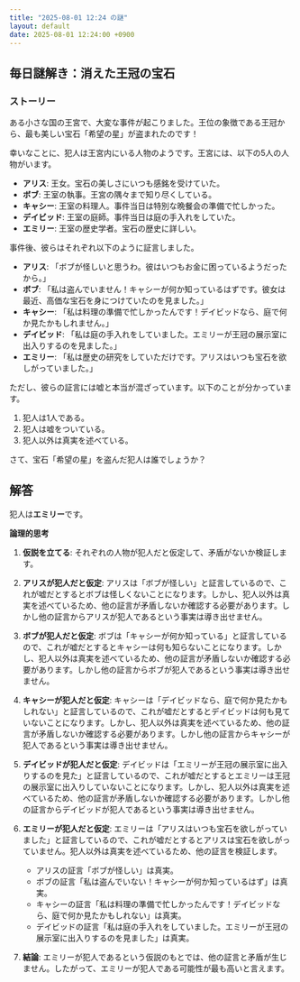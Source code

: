 ```yaml
---
title: "2025-08-01 12:24 の謎"
layout: default
date: 2025-08-01 12:24:00 +0900
---
```

## 毎日謎解き：消えた王冠の宝石

### ストーリー

ある小さな国の王宮で、大変な事件が起こりました。王位の象徴である王冠から、最も美しい宝石「希望の星」が盗まれたのです！

幸いなことに、犯人は王宮内にいる人物のようです。王宮には、以下の5人の人物がいます。

*   **アリス**: 王女。宝石の美しさにいつも感銘を受けていた。
*   **ボブ**: 王室の執事。王宮の隅々まで知り尽くしている。
*   **キャシー**: 王室の料理人。事件当日は特別な晩餐会の準備で忙しかった。
*   **デイビッド**: 王室の庭師。事件当日は庭の手入れをしていた。
*   **エミリー**: 王室の歴史学者。宝石の歴史に詳しい。

事件後、彼らはそれぞれ以下のように証言しました。

*   **アリス**: 「ボブが怪しいと思うわ。彼はいつもお金に困っているようだったから。」
*   **ボブ**: 「私は盗んでいません！キャシーが何か知っているはずです。彼女は最近、高価な宝石を身につけていたのを見ました。」
*   **キャシー**: 「私は料理の準備で忙しかったんです！デイビッドなら、庭で何か見たかもしれません。」
*   **デイビッド**: 「私は庭の手入れをしていました。エミリーが王冠の展示室に出入りするのを見ました。」
*   **エミリー**: 「私は歴史の研究をしていただけです。アリスはいつも宝石を欲しがっていました。」

ただし、彼らの証言には嘘と本当が混ざっています。以下のことが分かっています。

1.  犯人は1人である。
2.  犯人は嘘をついている。
3.  犯人以外は真実を述べている。

さて、宝石「希望の星」を盗んだ犯人は誰でしょうか？

## 解答

犯人は**エミリー**です。

**論理的思考**

1.  **仮説を立てる**: それぞれの人物が犯人だと仮定して、矛盾がないか検証します。
2.  **アリスが犯人だと仮定**: アリスは「ボブが怪しい」と証言しているので、これが嘘だとするとボブは怪しくないことになります。しかし、犯人以外は真実を述べているため、他の証言が矛盾しないか確認する必要があります。しかし他の証言からアリスが犯人であるという事実は導き出せません。

3.  **ボブが犯人だと仮定**: ボブは「キャシーが何か知っている」と証言しているので、これが嘘だとするとキャシーは何も知らないことになります。しかし、犯人以外は真実を述べているため、他の証言が矛盾しないか確認する必要があります。しかし他の証言からボブが犯人であるという事実は導き出せません。

4.  **キャシーが犯人だと仮定**: キャシーは「デイビッドなら、庭で何か見たかもしれない」と証言しているので、これが嘘だとするとデイビッドは何も見ていないことになります。しかし、犯人以外は真実を述べているため、他の証言が矛盾しないか確認する必要があります。しかし他の証言からキャシーが犯人であるという事実は導き出せません。

5.  **デイビッドが犯人だと仮定**: デイビッドは「エミリーが王冠の展示室に出入りするのを見た」と証言しているので、これが嘘だとするとエミリーは王冠の展示室に出入りしていないことになります。しかし、犯人以外は真実を述べているため、他の証言が矛盾しないか確認する必要があります。しかし他の証言からデイビッドが犯人であるという事実は導き出せません。

6.  **エミリーが犯人だと仮定**: エミリーは「アリスはいつも宝石を欲しがっていました」と証言しているので、これが嘘だとするとアリスは宝石を欲しがっていません。犯人以外は真実を述べているため、他の証言を検証します。

    *   アリスの証言「ボブが怪しい」は真実。
    *   ボブの証言「私は盗んでいない！キャシーが何か知っているはず」は真実。
    *   キャシーの証言「私は料理の準備で忙しかったんです！デイビッドなら、庭で何か見たかもしれない」は真実。
    *   デイビッドの証言「私は庭の手入れをしていました。エミリーが王冠の展示室に出入りするのを見ました」は真実。
7.  **結論**: エミリーが犯人であるという仮説のもとでは、他の証言と矛盾が生じません。したがって、エミリーが犯人である可能性が最も高いと言えます。
